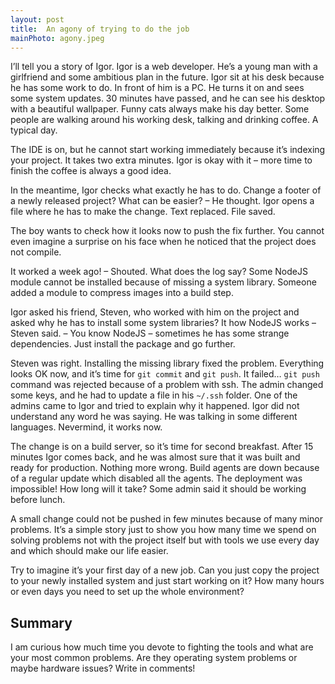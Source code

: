 ```yaml
---
layout: post
title:  An agony of trying to do the job
mainPhoto: agony.jpeg
---
```




I’ll tell you a story of Igor. Igor is a web developer. He’s a young man with a girlfriend and some ambitious plan in the future. Igor sit at his desk because he has some work to do. In front of him is a PC. He turns it on and sees some system updates. 30 minutes have passed, and he can see his desktop with a beautiful wallpaper. Funny cats always make his day better. Some people are walking around his working desk, talking and drinking coffee. A typical day.

The IDE is on, but he cannot start working immediately because it’s indexing your project. It takes two extra minutes. Igor is okay with it – more time to finish the coffee is always a good idea.

In the meantime, Igor checks what exactly he has to do. Change a footer of a newly released project? What can be easier? – He thought. Igor opens a file where he has to make the change. Text replaced. File saved.

The boy wants to check how it looks now to push the fix further. You cannot even imagine a surprise on his face when he noticed that the project does not compile.

It worked a week ago! – Shouted. What does the log say? Some NodeJS module cannot be installed because of missing a system library. Someone added a module to compress images into a build step.

Igor asked his friend, Steven, who worked with him on the project and asked why he has to install some system libraries? It how NodeJS works – Steven said. – You know NodeJS – sometimes he has some strange dependencies. Just install the package and go further.

Steven was right. Installing the missing library fixed the problem. Everything looks OK now, and it’s time for `git commit` and `git push`. It failed… `git push` command was rejected because of a problem with ssh. The admin changed some keys, and he had to update a file in his `~/.ssh` folder. One of the admins came to Igor and tried to explain why it happened. Igor did not understand any word he was saying. He was talking in some different languages. Nevermind, it works now.

The change is on a build server, so it’s time for second breakfast. After 15 minutes Igor comes back, and he was almost sure that it was built and ready for production. Nothing more wrong. Build agents are down because of a regular update which disabled all the agents. The deployment was impossible! How long will it take? Some admin said it should be working before lunch.

A small change could not be pushed in few minutes because of many minor problems. It’s a simple story just to show you how many time we spend on solving problems not with the project itself but with tools we use every day and which should make our life easier.

Try to imagine it’s your first day of a new job. Can you just copy the project to your newly installed system and just start working on it? How many hours or even days you need to set up the whole environment?
## Summary

I am curious how much time you devote to fighting the tools and what are your most common problems. Are they operating system problems or maybe hardware issues? Write in comments!

